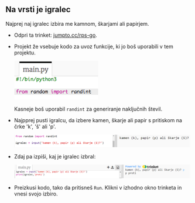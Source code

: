 ## Na vrsti je igralec

Najprej naj igralec izbira me kamnom, škarjami ali papirjem.

+ Odpri ta trinket: <a href="http://jumpto.cc/rps-go" target="_blank">jumpto.cc/rps-go</a>.

+ Projekt že vsebuje kodo za uvoz funkcije, ki jo boš uporabili v tem projektu.
    
    ![screenshot](images/rps-imports.png)
    
    Kasneje boš uporabil `randint` za generiranje naključnih števil.

+ Najpprej pusti igralcu, da izbere kamen, škarje ali papir s pritiskom na črke 'k', 'š' ali 'p'.
    
    ![screenshot](images/rps-input.png)

+ Zdaj pa izpiši, kaj je igralec izbral:
    
    ![screenshot](images/rps-player.png)

+ Preizkusi kodo, tako da pritisneš `Run`. Klikni v izhodno okno trinketa in vnesi svojo izbiro.